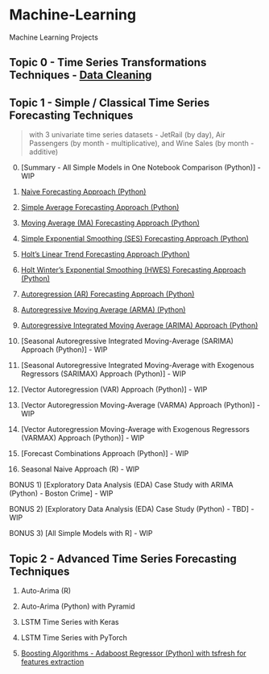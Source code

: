 # Machine-Learning
Machine Learning Projects

## Topic 0 - Time Series Transformations Techniques - [Data Cleaning](https://github.com/tristanga/Data-Cleaning)

## Topic 1 - Simple / Classical Time Series Forecasting Techniques
> with 3 univariate time series datasets - JetRail (by day), Air Passengers (by month - multiplicative), and Wine Sales (by month - additive) 

0) [Summary - All Simple Models in One Notebook Comparison (Python)] - WIP 

1) [Naive Forecasting Approach (Python)](https://github.com/tristanga/Machine-Learning/blob/master/Time%20Series%20Forecasting/Naive%20Approach.ipynb)

2) [Simple Average Forecasting Approach (Python)](https://github.com/tristanga/Machine-Learning/blob/master/Time%20Series%20Forecasting/Simple%20average.ipynb)
 
3) [Moving Average (MA) Forecasting Approach (Python)](https://github.com/tristanga/Machine-Learning/blob/master/Time%20Series%20Forecasting/Moving%20Average.ipynb) 

4) [Simple Exponential Smoothing (SES) Forecasting Approach (Python)](https://github.com/tristanga/Machine-Learning/blob/master/Time%20Series%20Forecasting/Simple%20Exponential%20Smoothing.ipynb)

5) [Holt’s Linear Trend Forecasting Approach (Python)](https://github.com/tristanga/Machine-Learning/blob/master/Time%20Series%20Forecasting/Holt%E2%80%99s%20Linear%20Trend.ipynb)

6) [Holt Winter’s Exponential Smoothing (HWES) Forecasting Approach (Python)](https://github.com/tristanga/Machine-Learning/blob/master/Time%20Series%20Forecasting/Holt-Winters.ipynb)

7) [Autoregression (AR) Forecasting Approach (Python)](https://github.com/tristanga/Machine-Learning/blob/master/Time%20Series%20Forecasting/Autoregression%20(AR).ipynb)

8) [Autoregressive Moving Average (ARMA) (Python)](https://github.com/tristanga/Machine-Learning/blob/master/Time%20Series%20Forecasting/Autoregressive%20Moving%20Average%20(ARMA)%20.ipynb) 

9) [Autoregressive Integrated Moving Average (ARIMA) Approach (Python)](https://github.com/tristanga/Machine-Learning/blob/master/Time%20Series%20Forecasting/Autoregressive%20Integrated%20Moving%20Average%20(ARIMA).ipynb)

10) [Seasonal Autoregressive Integrated Moving-Average (SARIMA) Approach (Python)] - WIP

11) [Seasonal Autoregressive Integrated Moving-Average with Exogenous Regressors (SARIMAX) Approach (Python)] - WIP

12) [Vector Autoregression (VAR) Approach (Python)] - WIP

13) [Vector Autoregression Moving-Average (VARMA) Approach (Python)] - WIP

14) [Vector Autoregression Moving-Average with Exogenous Regressors (VARMAX) Approach (Python)] - WIP

15) [Forecast Combinations Approach (Python)] - WIP

16) Seasonal Naive Approach (R) - WIP

BONUS 1) [Exploratory Data Analysis (EDA) Case Study with ARIMA (Python) - Boston Crime] - WIP

BONUS 2) [Exploratory Data Analysis (EDA) Case Study (Python) - TBD] - WIP

BONUS 3) [All Simple Models with R] - WIP

## Topic 2 - Advanced Time Series Forecasting Techniques

1) Auto-Arima (R)

2) Auto-Arima (Python) with Pyramid

3) LSTM Time Series with Keras

4) LSTM Time Series with PyTorch

5) [Boosting Algorithms - Adaboost Regressor (Python) with tsfresh for features extraction](https://github.com/tristanga/Machine-Learning/blob/master/Time%20Series%20Forecasting/Adaboost%20Regressor.ipynb) 
